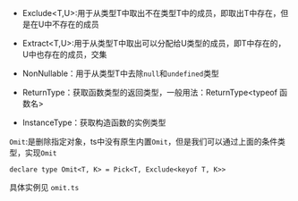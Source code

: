 + Exclude<T,U>:用于从类型T中取出不在类型T中的成员，即取出T中存在，但是在U中不存在的成员

+ Extract<T,U>:用于从类型T中取出可以分配给U类型的成员，即T中存在的，U中也存在的成员，交集

+ NonNullable<T>：用于从类型T中去除`null`和`undefined`类型

+ ReturnType<T>：获取函数类型的返回类型，一般用法：ReturnType<typeof 函数名>

+ InstanceType<T>：获取构造函数的实例类型



`Omit`:是删除指定对象，ts中没有原生内置`Omit`，但是我们可以通过上面的条件类型，实现`Omit`

```
declare type Omit<T, K> = Pick<T, Exclude<keyof T, K>>
```

具体实例见 `omit.ts`